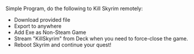 Simple Program, do the following to Kill Skyrim remotely:

- Download provided file
- Export to anywhere
- Add Exe as Non-Steam Game
- Stream "KillSkyrim" from Deck when you need to force-close the game.
- Reboot Skyrim and continue your quest!
